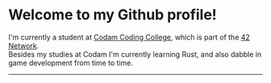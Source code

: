 # Welcome to my Github profile!

I'm currently a student at [Codam Coding College](https://www.codam.nl/en/), which is part of the [42 Network](https://www.42network.org/).   
Besides my studies at Codam I'm currently learning Rust, and also dabble in game development from time to time.

---
